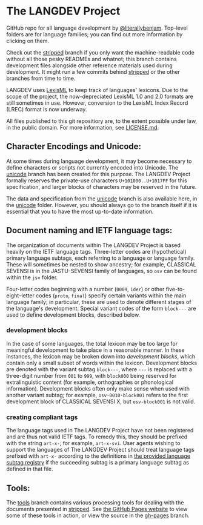 #  The LANGDEV Project  #

GitHub repo for all language development by [@literallybenjam](http://twitter.com/literallybenjam).
Top-level folders are for language families; you can find out more information by clicking on them.

Check out the [stripped](https://github.com/literallybenjam/langdev/tree/stripped) branch if you only want the machine-readable code without all those pesky READMEs and whatnot; this branch contains development files alongside other reference materials used during development.
It might run a few commits behind [stripped](https://github.com/literallybenjam/langdev/tree/stripped) or the other branches from time to time.

LANGDEV uses [LexisML](https://github.com/literallybenjam/LexisML) to keep track of languages' lexicons.
Due to the scope of the project, the now-depreciated LexisML 1.0 and 2.0 formats are still sometimes in use.
However, conversion to the LexisML Index Record (LREC) format is now underway.

All files published to this git repositiory are, to the extent possible under law, in the public domain. For more information, see [LICENSE.md](LICENSE.md).

##  Character Encodings and Unicode:  ##

At some times during language development, it may become necessary to define characters or scripts not currently encoded into Unicode.
The [unicode](https://github.com/literallybenjam/langdev/tree/unicode) branch has been created for this purpose.
The LANGDEV Project formally reserves the private-use characters `U+101000..U+1017FF` for this specification, and larger blocks of characters may be reserved in the future.

The data and specification from the [unicode](https://github.com/literallybenjam/langdev/tree/unicode) branch is also available here, in the [unicode](unicode) folder.
However, you should always go to the branch itself if it is essential that you to have the most up-to-date information.

##  Document naming and IETF language tags:  ##

The organization of documents within The LANGDEV Project is based heavily on the IETF language tags.
Three-letter codes are (hypothetical) primary language subtags, each referring to a language or language family.
These will sometimes be nested to show ancestry; for example, CLASSICAL SEVENSI is in the JASTU-SEVENSI family of languages, so `osv` can be found within the `jsv` folder.

Four-letter codes beginning with a number (`0009`, `1der`) or other five-to-eight–letter codes (`proto`, `final`) specify certain variants within the main language family; in particular, these are used to denote different stages of the language's development.
Special variant codes of the form `block---` are used to define development blocks, described below.

###  development blocks  ###

In the case of some languages, the total lexicon may be too large for meaningful development to take place in a reasonable manner.
In these instances, the lexicon may be broken down into *development blocks*, which contain only a small subset of words within the lexicon.
Development blocks are denoted with the variant subtag `block---`, where `---` is replaced with a three-digit number from `001` to `999`, with `block000` being reserved for extralinguistic content (for example, orthographies or phonological information).
Development blocks often only make sense when used with another variant subtag; for example, `osv-0010-block001` refers to the first development block of CLASSICAL SEVENSI X, but `osv-block001` is not valid.

###  creating compliant tags  ###

The language tags used in The LANGDEV Project have not been registered and are thus not valid IETF tags.
To remedy this, they should be prefixed with the string `art-x-`; for example, `art-x-svi`.
User agents wishing to support the languages of The LANGDEV Project should treat language tags prefixed with `art-x-` according to the definitions in [the provided language subtag registry](language-subtag-registry) if the succeeding subtag is a primary language subtag as defined in that file.

##  Tools:  ##

The [tools](https://github.com/literallybenjam/langdev/tree/tools) branch contains various processing tools for dealing with the documents presented in [stripped](https://github.com/literallybenjam/langdev/tree/stripped).
See [the GitHub Pages website](http://benjam.xyz/langdev/) to view some of these tools in action, or view the source in the [gh-pages](https://github.com/literallybenjam/langdev/tree/gh-pages) branch.
